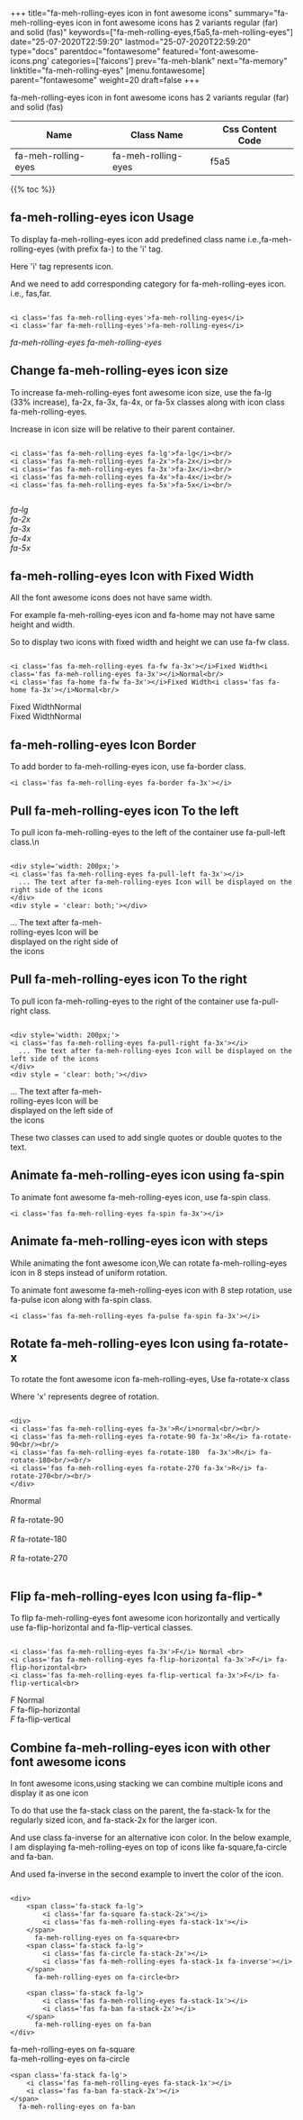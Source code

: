 +++
title="fa-meh-rolling-eyes icon in font awesome icons"
summary="fa-meh-rolling-eyes icon in font awesome icons has 2 variants regular (far) and solid (fas)"
keywords=["fa-meh-rolling-eyes,f5a5,fa-meh-rolling-eyes"]
date="25-07-2020T22:59:20"
lastmod="25-07-2020T22:59:20"
type="docs"
parentdoc="fontawesome"
featured='font-awesome-icons.png'
categories=['faicons']
prev="fa-meh-blank"
next="fa-memory"
linktitle="fa-meh-rolling-eyes"
[menu.fontawesome]
parent="fontawesome"
weight=20
draft=false
+++


fa-meh-rolling-eyes icon in font awesome icons has 2 variants regular (far) and solid (fas)

<div class='table-responsive'><table class='table'><thead><tr><th>Name</th><th>Class Name</th><th>Css Content Code</th></tr></thead><tbody><tr><td>fa-meh-rolling-eyes</td><td>fa-meh-rolling-eyes</td><td>f5a5</td></tr></tbody></table></div>


{{% toc %}}


## fa-meh-rolling-eyes icon Usage

To display fa-meh-rolling-eyes icon add predefined class name i.e.,fa-meh-rolling-eyes (with prefix fa-) to the 'i' tag.

Here 'i' tag represents icon.

And we need to add corresponding category for fa-meh-rolling-eyes icon. i.e., fas,far.


```

<i class='fas fa-meh-rolling-eyes'>fa-meh-rolling-eyes</i>
<i class='far fa-meh-rolling-eyes'>fa-meh-rolling-eyes</i>
```

<i class='fas fa-meh-rolling-eyes'>fa-meh-rolling-eyes</i>
<i class='far fa-meh-rolling-eyes'>fa-meh-rolling-eyes</i>




## Change fa-meh-rolling-eyes icon size
To increase fa-meh-rolling-eyes font awesome icon size, use the fa-lg (33% increase), fa-2x, fa-3x, fa-4x, or fa-5x classes along with icon class fa-meh-rolling-eyes.

Increase in icon size will be relative to their parent container. 

```

<i class='fas fa-meh-rolling-eyes fa-lg'>fa-lg</i><br/>
<i class='fas fa-meh-rolling-eyes fa-2x'>fa-2x</i><br/>
<i class='fas fa-meh-rolling-eyes fa-3x'>fa-3x</i><br/>
<i class='fas fa-meh-rolling-eyes fa-4x'>fa-4x</i><br/>
<i class='fas fa-meh-rolling-eyes fa-5x'>fa-5x</i><br/>
            
```

<i class='fas fa-meh-rolling-eyes fa-lg'>fa-lg</i><br/>
<i class='fas fa-meh-rolling-eyes fa-2x'>fa-2x</i><br/>
<i class='fas fa-meh-rolling-eyes fa-3x'>fa-3x</i><br/>
<i class='fas fa-meh-rolling-eyes fa-4x'>fa-4x</i><br/>
<i class='fas fa-meh-rolling-eyes fa-5x'>fa-5x</i><br/>
            



## fa-meh-rolling-eyes Icon with Fixed Width 

All the font awesome icons does not have same width.

For example fa-meh-rolling-eyes icon and fa-home may not have same height and width.

So to display two icons with fixed width and height we can use fa-fw class.


```

<i class='fas fa-meh-rolling-eyes fa-fw fa-3x'></i>Fixed Width<i class='fas fa-meh-rolling-eyes fa-3x'></i>Normal<br/>
<i class='fas fa-home fa-fw fa-3x'></i>Fixed Width<i class='fas fa-home fa-3x'></i>Normal<br/>
```

<i class='fas fa-meh-rolling-eyes fa-fw fa-3x'></i>Fixed Width<i class='fas fa-meh-rolling-eyes fa-3x'></i>Normal<br/>
<i class='fas fa-home fa-fw fa-3x'></i>Fixed Width<i class='fas fa-home fa-3x'></i>Normal<br/>



## fa-meh-rolling-eyes Icon Border 

To add border to fa-meh-rolling-eyes icon, use fa-border class.


```
<i class='fas fa-meh-rolling-eyes fa-border fa-3x'></i>

```
<i class='fas fa-meh-rolling-eyes fa-border fa-3x'></i>





## Pull fa-meh-rolling-eyes icon To the left

To pull icon fa-meh-rolling-eyes to the left of the container use fa-pull-left class.\n

```

<div style='width: 200px;'>
<i class='fas fa-meh-rolling-eyes fa-pull-left fa-3x'></i>
  ... The text after fa-meh-rolling-eyes Icon will be displayed on the right side of the icons
</div>
<div style = 'clear: both;'></div>
```

<div style='width: 200px;'>
<i class='fas fa-meh-rolling-eyes fa-pull-left fa-3x'></i>
  ... The text after fa-meh-rolling-eyes Icon will be displayed on the right side of the icons
</div>
<div style = 'clear: both;'></div>




## Pull fa-meh-rolling-eyes icon To the right
To pull icon fa-meh-rolling-eyes to the right of the container use fa-pull-right class.

```

<div style='width: 200px;'>
<i class='fas fa-meh-rolling-eyes fa-pull-right fa-3x'></i>
  ... The text after fa-meh-rolling-eyes Icon will be displayed on the left side of the icons
</div>
<div style = 'clear: both;'></div>
```

<div style='width: 200px;'>
<i class='fas fa-meh-rolling-eyes fa-pull-right fa-3x'></i>
  ... The text after fa-meh-rolling-eyes Icon will be displayed on the left side of the icons
</div>
<div style = 'clear: both;'></div>

These two classes can used to add single quotes or double quotes to the text.


## Animate fa-meh-rolling-eyes icon using fa-spin
To animate font awesome fa-meh-rolling-eyes icon, use fa-spin class.

```
<i class='fas fa-meh-rolling-eyes fa-spin fa-3x'></i>
```
<i class='fas fa-meh-rolling-eyes fa-spin fa-3x'></i>




## Animate fa-meh-rolling-eyes icon with steps
While animating the font awesome icon,We can rotate fa-meh-rolling-eyes icon in 8 steps instead of uniform rotation.

To animate font awesome fa-meh-rolling-eyes icon with 8 step rotation, use fa-pulse icon along with fa-spin class.


```
<i class='fas fa-meh-rolling-eyes fa-pulse fa-spin fa-3x'></i>

```
<i class='fas fa-meh-rolling-eyes fa-pulse fa-spin fa-3x'></i>





## Rotate fa-meh-rolling-eyes Icon using fa-rotate-x
To rotate the font awesome icon fa-meh-rolling-eyes, Use fa-rotate-x class

Where 'x' represents degree of rotation.


```

<div>
<i class='fas fa-meh-rolling-eyes fa-3x'>R</i>normal<br/><br/>
<i class='fas fa-meh-rolling-eyes fa-rotate-90 fa-3x'>R</i> fa-rotate-90<br/><br/> 
<i class='fas fa-meh-rolling-eyes fa-rotate-180  fa-3x'>R</i> fa-rotate-180<br/><br/> 
<i class='fas fa-meh-rolling-eyes fa-rotate-270 fa-3x'>R</i> fa-rotate-270<br/><br/>
</div>
```

<div>
<i class='fas fa-meh-rolling-eyes fa-3x'>R</i>normal<br/><br/>
<i class='fas fa-meh-rolling-eyes fa-rotate-90 fa-3x'>R</i> fa-rotate-90<br/><br/> 
<i class='fas fa-meh-rolling-eyes fa-rotate-180  fa-3x'>R</i> fa-rotate-180<br/><br/> 
<i class='fas fa-meh-rolling-eyes fa-rotate-270 fa-3x'>R</i> fa-rotate-270<br/><br/>
</div>




## Flip fa-meh-rolling-eyes Icon using fa-flip-*
To flip fa-meh-rolling-eyes font awesome icon horizontally and vertically use fa-flip-horizontal and fa-flip-vertical classes. 

```

<i class='fas fa-meh-rolling-eyes fa-3x'>F</i> Normal <br>
<i class='fas fa-meh-rolling-eyes fa-flip-horizontal fa-3x'>F</i> fa-flip-horizontal<br>
<i class='fas fa-meh-rolling-eyes fa-flip-vertical fa-3x'>F</i> fa-flip-vertical<br>
```

<i class='fas fa-meh-rolling-eyes fa-3x'>F</i> Normal <br>
<i class='fas fa-meh-rolling-eyes fa-flip-horizontal fa-3x'>F</i> fa-flip-horizontal<br>
<i class='fas fa-meh-rolling-eyes fa-flip-vertical fa-3x'>F</i> fa-flip-vertical<br>




## Combine fa-meh-rolling-eyes icon with other font awesome icons
In font awesome icons,using stacking we can combine multiple icons and display it as one icon 

To do that use the fa-stack class on the parent, the fa-stack-1x for the regularly sized icon, and fa-stack-2x for the larger icon.

And use class fa-inverse for an alternative icon color. 
In the below example, I am displaying fa-meh-rolling-eyes on top of icons like fa-square,fa-circle and fa-ban.

And used fa-inverse in the second example to invert the color of the icon.

```

<div>
    <span class='fa-stack fa-lg'>
        <i class='far fa-square fa-stack-2x'></i>
        <i class='fas fa-meh-rolling-eyes fa-stack-1x'></i>
    </span>
      fa-meh-rolling-eyes on fa-square<br>
    <span class='fa-stack fa-lg'>
        <i class='fas fa-circle fa-stack-2x'></i>
        <i class='fas fa-meh-rolling-eyes fa-stack-1x fa-inverse'></i>
    </span>
      fa-meh-rolling-eyes on fa-circle<br>

    <span class='fa-stack fa-lg'>
        <i class='fas fa-meh-rolling-eyes fa-stack-1x'></i>
        <i class='fas fa-ban fa-stack-2x'></i>
    </span>
      fa-meh-rolling-eyes on fa-ban
</div>
```

<div>
    <span class='fa-stack fa-lg'>
        <i class='far fa-square fa-stack-2x'></i>
        <i class='fas fa-meh-rolling-eyes fa-stack-1x'></i>
    </span>
      fa-meh-rolling-eyes on fa-square<br>
    <span class='fa-stack fa-lg'>
        <i class='fas fa-circle fa-stack-2x'></i>
        <i class='fas fa-meh-rolling-eyes fa-stack-1x fa-inverse'></i>
    </span>
      fa-meh-rolling-eyes on fa-circle<br>

    <span class='fa-stack fa-lg'>
        <i class='fas fa-meh-rolling-eyes fa-stack-1x'></i>
        <i class='fas fa-ban fa-stack-2x'></i>
    </span>
      fa-meh-rolling-eyes on fa-ban
</div>






